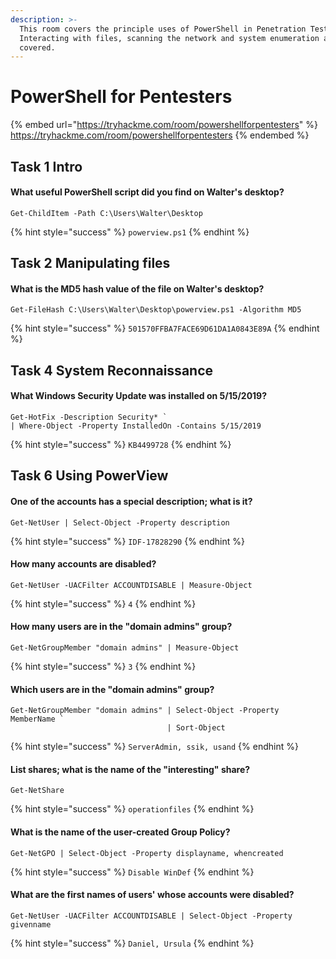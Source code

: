 ```yaml
---
description: >-
  This room covers the principle uses of PowerShell in Penetration Tests.
  Interacting with files, scanning the network and system enumeration are
  covered.
---
```


# PowerShell for Pentesters

{% embed url="https://tryhackme.com/room/powershellforpentesters" %}
https://tryhackme.com/room/powershellforpentesters
{% endembed %}

## Task 1 Intro

#### What useful PowerShell script did you find on Walter's desktop?

```
Get-ChildItem -Path C:\Users\Walter\Desktop
```

{% hint style="success" %}
`powerview.ps1`
{% endhint %}

## Task 2 Manipulating files

#### What is the MD5 hash value of the file on Walter's desktop?

```
Get-FileHash C:\Users\Walter\Desktop\powerview.ps1 -Algorithm MD5
```

{% hint style="success" %}
`501570FFBA7FACE69D61DA1A0843E89A`
{% endhint %}

## Task 4 System Reconnaissance

#### What Windows Security Update was installed on 5/15/2019?

```
Get-HotFix -Description Security* `
| Where-Object -Property InstalledOn -Contains 5/15/2019
```

{% hint style="success" %}
`KB4499728`
{% endhint %}

## Task 6 Using PowerView

#### One of the accounts has a special description; what is it?

```
Get-NetUser | Select-Object -Property description
```

{% hint style="success" %}
`IDF-17828290`
{% endhint %}

#### How many accounts are disabled?

```
Get-NetUser -UACFilter ACCOUNTDISABLE | Measure-Object
```

{% hint style="success" %}
`4`
{% endhint %}

#### How many users are in the "domain admins" group?

```
Get-NetGroupMember "domain admins" | Measure-Object
```

{% hint style="success" %}
`3`
{% endhint %}

#### Which users are in the "domain admins" group?

```
Get-NetGroupMember "domain admins" | Select-Object -Property MemberName `
                                   | Sort-Object
```

{% hint style="success" %}
`ServerAdmin, ssik, usand`
{% endhint %}

#### List shares; what is the name of the "interesting" share?

```
Get-NetShare
```

{% hint style="success" %}
`operationfiles`
{% endhint %}

#### What is the name of the user-created Group Policy?

```
Get-NetGPO | Select-Object -Property displayname, whencreated
```

{% hint style="success" %}
`Disable WinDef`
{% endhint %}

#### What are the first names of users' whose accounts were disabled?

```
Get-NetUser -UACFilter ACCOUNTDISABLE | Select-Object -Property givenname 
```

{% hint style="success" %}
`Daniel, Ursula`
{% endhint %}
